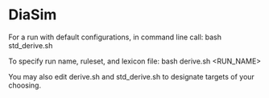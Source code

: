 # DiaSim

For a run with default configurations, in command line call: bash std_derive.sh

To specify run name, ruleset, and lexicon file: bash derive.sh <RUN_NAME> <RULESET> <LEXFILE>

You may also edit derive.sh and std_derive.sh to designate targets of your choosing.

